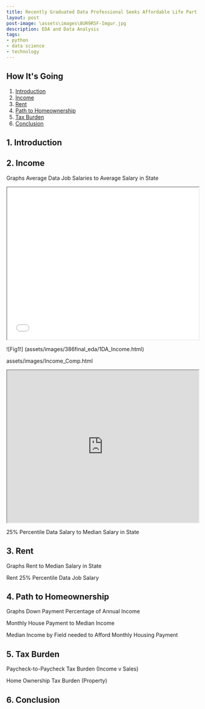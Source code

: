 ```yaml
---
title: Recently Graduated Data Professional Seeks Affordable Life Part 2
layout: post
post-image: \assets\images\8UR9R5F-Imgur.jpg
description: EDA and Data Analysis
tags:
- python
- data science
- technology
---
```


## How It's Going

1. [Introduction](#1-introduction)
2. [Income](#2-income)
3. [Rent](#3-rent)
4. [Path to Homeownership](#4-path-to-homeownership)
5. [Tax Burden](#3-tax-burden)
6. [Conclusion](#6-conclusion)


## 1. Introduction

## 2. Income

Graphs
Average Data Job Salaries to Average Salary in State
<iframe src="jbethan.github.io/assets/images/386final_eda/1DA_Income.html" width="100%" height="400px"></iframe>

![Fig1!] (assets/images/386final_eda/1DA_Income.html)

assets/images/Income_Comp.html
<iframe src="https://github.com/jbethan/jbethan.github.io/blob/jbethan.github.io/assets/images/386final_eda/1DA_Income.html" width="100%" height="400px"></iframe>

25% Percentile Data Salary to Median Salary in State

## 3. Rent

Graphs
Rent to Median Salary in State

Rent 25% Percentile Data Job Salary

## 4. Path to Homeownership

Graphs
Down Payment Percentage of Annual Income

Monthly House Payment to Median Income

Median Income by Field needed to Afford Monthly Housing Payment

## 5. Tax Burden

Paycheck-to-Paycheck Tax Burden (Income v Sales)

Home Ownership Tax Burden (Property)


## 6. Conclusion